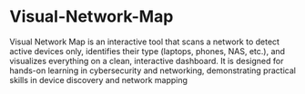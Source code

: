 # Visual-Network-Map
Visual Network Map is an interactive tool that scans a network to detect active devices only, identifies their type (laptops, phones, NAS, etc.), and visualizes everything on a clean, interactive dashboard. It is designed for hands-on learning in cybersecurity and networking, demonstrating practical skills in device discovery and network mapping
